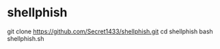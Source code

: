 

# shellphish
git clone https://github.com/Secret1433/shellphish.git
cd shellphish
bash shellphish.sh

